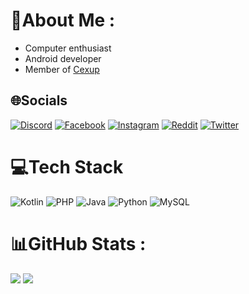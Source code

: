 # 💫About Me :
- Computer enthusiast
- Android developer
- Member of [Cexup](https://cexup.com/)

## 🌐Socials
[![Discord](https://img.shields.io/badge/Discord-%237289DA.svg?logo=discord&logoColor=white)](htttps://discord.gg/Mayar#8295) [![Facebook](https://img.shields.io/badge/Facebook-%231877F2.svg?logo=Facebook&logoColor=white)](https://facebook.com/novan275) [![Instagram](https://img.shields.io/badge/Instagram-%23E4405F.svg?logo=Instagram&logoColor=white)](https://instagram.com/achmad.setyabudi) [![Reddit](https://img.shields.io/badge/Reddit-%23FF4500.svg?logo=Reddit&logoColor=white)](https://reddit.com/user/Mayar8295) [![Twitter](https://img.shields.io/badge/Twitter-%231DA1F2.svg?logo=Twitter&logoColor=white)](https://twitter.com/achmadsetyabudi) 

# 💻Tech Stack
![Kotlin](https://img.shields.io/badge/kotlin-%230095D5.svg?style=flat&logo=kotlin&logoColor=white) ![PHP](https://img.shields.io/badge/php-%23777BB4.svg?style=flat&logo=php&logoColor=white) ![Java](https://img.shields.io/badge/java-%23ED8B00.svg?style=flat&logo=java&logoColor=white) ![Python](https://img.shields.io/badge/python-3670A0?style=flat&logo=python&logoColor=ffdd54) ![MySQL](https://img.shields.io/badge/mysql-%2300f.svg?style=flat&logo=mysql&logoColor=white)
# 📊GitHub Stats :
![](https://github-readme-stats.vercel.app/api?username=achmadss&theme=radical&hide_border=true&include_all_commits=true&count_private=true) ![](https://github-readme-stats.vercel.app/api/top-langs/?username=achmadss&theme=radical&hide_border=true&include_all_commits=true&count_private=true&layout=compact)
<!-- ![](https://github-readme-streak-stats.herokuapp.com/?user=achmadss&theme=radical&hide_border=true)<br/> -->
